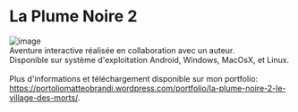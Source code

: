 # La Plume Noire 2

![image](http://image.noelshack.com/fichiers/2016/45/1478639387-screenshot1.png)
</br>
Aventure interactive réalisée en collaboration avec un auteur.</br>
Disponible sur système d'exploitation Android, Windows, MacOsX, et Linux.</br>
</br>
Plus d'informations et téléchargement disponible sur mon portfolio:
https://portoliomatteobrandi.wordpress.com/portfolio/la-plume-noire-2-le-village-des-morts/.
